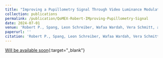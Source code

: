 ```yaml
---
title: "Improving a Pupillometry Signal Through Video Luminance Modulation"
collection: publications
permalink: /publication/QoMEX-Robert-IMproving-Pupillometry-Signal
date: 2024-07-01
venue: 'Robert P., Spang, Leon Schreiber, Wafaa Wardah, Vera Schmitt, and Sebastian Möller (2024). Improving a Pupillometry Signal Through Video Luminance Modulation. IEEE 16th International Conference on Quality of Multimedia Experience (QoMEX), Karlshamn, Sweden (proceedings will be published soon).'
paperurl: ''
citation: 'Robert P., Spang, Leon Schreiber, Wafaa Wardah, Vera Schmitt, and Sebastian Möller (2024). Improving a Pupillometry Signal Through Video Luminance Modulation. IEEE 16th International Conference on Quality of Multimedia Experience (QoMEX), Karlshamn, Sweden (proceedings will be published soon). **Price won:** Best Innovation Idea Award'
---
```


[Will be available soon](){:target="_blank"}
